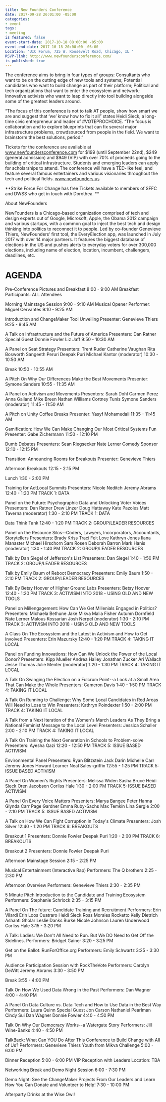 ```yaml
---
title: New Founders Conference
date: 2017-09-28 20:01:00 -05:00
categories:
- event
tags:
- meeting
is featured: false
event-start-date: 2017-10-18 08:00:00 -05:00
event-end-date: 2017-10-18 20:00:00 -05:00
Location: 'UIC Forum, 725 W. Roosevelt Road, Chicago, IL '
RSVP-link: http://www.newfoundersconference.com/
is published: true
---
```


The conference aims to bring in four types of groups: Consultants who want to be on the cutting edge of new tools and systems; Potential candidates who want to build change as part of their platform; Political and tech organizations that want to enter the ecosystem and network; Innovative activists who want to leap directly into tool building alongside some of the greatest leaders around.

“The focus of this conference is not to talk AT people, show how smart we are and suggest that ‘we’ know how to fix it all” states Heidi Sieck, a long-time civic entrepreneur and leader of #VOTEPROCHOICE. “The focus is collaboration and to explore blueprints that can fix several major infrastructure problems, crowdsourced from people in the field. We want to brainstorm the best solutions, period.”

Tickets for the conference are available at www.newfoundersconference.com for $199 (until September 22nd), $249 (general admission) and $949 (VIP) with over 70% of proceeds going to the building of critical infrastructure. Students and emerging leaders can apply for scholarships to attend. The conference will have a TED-like feel, and feature several famous entertainers and various visionaries throughout the tech and political fields. www.newfounders.us

**Strike Force For Change has free Tickets available to members of SFFC and DWSS who get in touch with Dorothea. **

About NewFounders

NewFounders is a Chicago-based organization comprised of tech and design experts out of Google, Microsoft, Apple, the Obama 2012 campaign and various startups, with a common goal to inject the best tech and design thinking into politics to reconnect it to people. Led by co-founder Genevieve Thiers, NewFounders’ first tool, the EveryElection app, was launched in July 2017 with over 14 major partners. It features the biggest database of elections in the US and pushes alerts to everyday voters for over 300,000 elections, including name of election, location, incumbent, challengers, deadlines, etc.


# AGENDA   

Pre-Conference Pictures and Breakfast
8:00 - 9:00 AM 
Breakfast
Participants: ALL Attendees

Morning Mainstage Session
9:00 - 9:10 AM 
Musical Opener
Performer: Miguel Cervantes
9:10 - 9:25 AM 

Introduction and ChangeMaker Tool Unveiling
Presenter: Genevieve Thiers
9:25 - 9:45 AM 

A Talk on Infrastructure and the Future of America
Presenters: Dan Ratner Special Guest Donnie Fowler Liz Jaff
9:50 - 10:30 AM 

A Panel on Seat Strategy
Presenters: Trent Ruder Catherine Vaughan Rita Bosworth Sangeeth Peruri Deepak Puri Michael Kantor (moderator)
10:30 - 10:50 AM 

Break
10:50 - 10:55 AM 

A Pitch On Why Our Differences Make the Best Movements
Presenter: Symone Sanders
10:55 - 11:35 AM 

A Panel on Activism and Movements
Presenters: Sarah Dohl Carmen Perez Anna Galland Mike Breen Nathan Williams Cortney Tunis Symone Sanders (moderator)
11:45 - 11:50 AM 

A Pitch on Unity Coffee Breaks
Presenter: Yasyf Mohamedali
11:35 - 11:45 AM 

Gamification: How We Can Make Changing Our Most Critical Systems Fun
Presenter: Gabe Zichermann
11:50 - 12:10 PM 

Dumb Debates
Presenters: Sean Riegsecker Nate Lerner Comedy Sponsor
12:10 - 12:15 PM 

Transition: Announcing Rooms for Breakouts
Presenter: Genevieve Thiers

Afternoon Breakouts
12:15 - 2:15 PM 

Lunch
1:30 - 2:00 PM 

Training for ActLocal Summits
Presenters: Nicole Neditch Jeremy Abrams
12:40 - 1:20 PM
TRACK 1: DATA
 
Panel on the Future: Psychographic Data and Unlocking Voter Voices
Presenters: Dan Ratner Drew Linzer Doug Hattaway Kate Pazoles Matt Taverna (moderator)
1:30 - 2:10 PM
TRACK 1: DATA
 
Data Think Tank
12:40 - 1:20 PM
TRACK 2: GROUP/LEADER RESOURCES
 
Panel on the Resource Silos--Coders, Lawyers, Incorporators, Accountants, Storytellers
Presenters: Brady Kriss Traci Feit Love Kathryn Jones Ilana Manaster Michael Hirschorn Sam Rosen Deborah Barron Mark Hanis (moderator)
1:30 - 1:40 PM
TRACK 2: GROUP/LEADER RESOURCES
 
Talk by Dan Siegel of Jefferson's List
Presenters: Dan Siegel
1:40 - 1:50 PM
TRACK 2: GROUP/LEADER RESOURCES
 
Talk by Emily Baum of Reboot Democracy
Presenters: Emily Baum
1:50 - 2:10 PM
TRACK 2: GROUP/LEADER RESOURCES
 
Talk By Betsy Hoover of Higher Ground Labs
Presenters: Betsy Hoover
12:40 - 1:20 PM
TRACK 3: ACTIVISM INTO 2018 - USING OLD AND NEW TOOLS
 
Panel on Millengagement: How Can We Get Millenials Engaged in Politics?
Presenters: Michaela Bethune Jake Mikva Malia Fisher Autumn Dornfield Nate Lerner Malous Kossarian Josh Nerpel (moderator)
1:30 - 2:10 PM
TRACK 3: ACTIVISM INTO 2018 - USING OLD AND NEW TOOLS
 
A Class On The Ecosystem and the Latest in Activism and How to Get Involved
Presenters: Erin Mazursky
12:40 - 1:20 PM
TRACK 4: TAKING IT LOCAL
 
Panel on Funding Innovations: How Can We Unlock the Power of the Local Donor?
Presenters: Kipp Mueller Andrea Hailey Jonathan Zucker Ari Wallach Jesse Thomas Julie Menter (moderator)
1:20 - 1:30 PM
TRACK 4: TAKING IT LOCAL
 
A Talk On Swinging the Election on a Fulcrum Point--a Look at a Small Area That Can Make the Whole
Presenters: Cameron Davis
1:40 - 1:50 PM
TRACK 4: TAKING IT LOCAL
 
A Talk On Running to Challenge: Why Some Local Candidates in Red Areas Will Need to Lose to Win
Presenters: Kathryn Poindexter
1:50 - 2:00 PM
TRACK 4: TAKING IT LOCAL
 
A Talk from a Next Iteration of the Women's March Leaders As They Bring a National Feminist Message to the Local Level
Presenters: Jessica Schaller
2:00 - 2:10 PM
TRACK 4: TAKING IT LOCAL
 
A Talk On Training the Next Generation in Schools to Problem-solve
Presenters: Ayesha Qazi
12:20 - 12:50 PM
TRACK 5: ISSUE BASED ACTIVISM
 
Environmental Panel
Presenters: Ryan Blitzstein Jack Darin Michelle Carr Jeremy Jones Howard Learner Neal Sales-griffin
12:55 - 1:25 PM
TRACK 5: ISSUE BASED ACTIVISM
 
A Panel On Women's Rights
Presenters: Melissa Widen Sasha Bruce Heidi Sieck Oren Jacobson Corliss Hale
1:30 - 2:00 PM
TRACK 5: ISSUE BASED ACTIVISM
 
A Panel On Every Voice Matters
Presenters: Marya Bangee Peter Hanna Glynda Carr Page Gardner Emma Ruby-Sachs Max Temkin Lina Sergie
2:00 - 2:10 PM
TRACK 5: ISSUE BASED ACTIVISM
 
A Talk on How We Can Fight Corruption in Today's Climate
Presenters: Josh Silver
12:40 - 1:20 PM
TRACK 6: BREAKOUTS
 
Breakout 1
Presenters: Donnie Fowler  Deepak Puri
1:20 - 2:00 PM
TRACK 6: BREAKOUTS
 
Breakout 2
Presenters: Donnie Fowler  Deepak Puri

Afternoon Mainstage Session
2:15 - 2:25 PM 

Musical Entertainment (Interactive Rap)
Performers: The Q brothers
2:25 - 2:30 PM 

Afternoon Overview
Performers: Genevieve Thiers
2:30 - 2:35 PM 

5 Minute Pitch Introduction to the Candidate and Training Ecosystem
Performers: Stephanie Schriock
2:35 - 3:15 PM 

A Panel On The future: Candidate Training and Recruitment
Performers: Erin Vilardi Erin Loos Cuatraro Heidi Sieck Ross Morales Rocketto Kelly Dietrich Ashanti Gholar Leslie Danks Burke Nicole Johnson Lauren Underwood Corliss Hale
3:15 - 3:20 PM 

A Talk: Ladies: We Don't All Need to Run. But We DO Need to Get Off the Sidelines.
Performers: Bridget Gainer
3:20 - 3:25 PM 

Get on the Ballot: RunForOffice.org
Performers: Emily Schwartz
3:25 - 3:30 PM 

Audience Participation Session with RockTheVote
Performers: Carolyn DeWitt Jeremy Abrams
3:30 - 3:50 PM 

Break
3:55 - 4:00 PM 

Talk On How We Used Data Wrong in the Past
Performers: Dan Wagner
4:00 - 4:40 PM 

A Panel On Data Culture vs. Data Tech and How to Use Data in the Best Way
Performers: Laura Quinn Special Guest Jon Carson Nathaniel Pearlman Cindy Sui Dan Wagner Donnie Fowler
4:40 - 4:50 PM 

Talk On Why Our Democracy Works--a Watergate Story
Performers: Jill Wine-Banks
4:40 - 4:50 PM 

TalkBack: What Can YOU Do After This Conference to Build Change with All of Us?
Performers: Genevieve Thiers Youth from Mikva Challenge
5:00 - 6:00 PM 

Dinner Reception
5:00 - 6:00 PM 
VIP Reception with Leaders
Location: TBA

Networking Break and Demo Night Session
6:00 - 7:30 PM 

Demo Night: See the ChangeMaker Projects From Our Leaders and Learn How You Can Donate and Volunteer to Help!
7:30 - 10:00 PM 

Afterparty Drinks at the Wise Owl!
